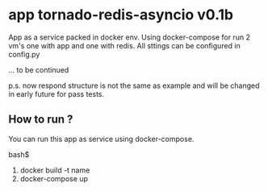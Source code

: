 # app tornado-redis-asyncio v0.1b

App as a service packed in docker env. Using docker-compose for run 2 vm's one with app and one with redis.
All sttings can be configured in config.py

... to be continued

p.s. now respond structure is not the same as example and will be changed in early future for pass tests.

## How to run ?

You can run this app as service using docker-compose.

bash$ 

1. docker build -t name
2. docker-compose up
